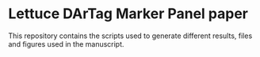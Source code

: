 # Lettuce DArTag Marker Panel paper

This repository contains the scripts used to generate different results, files and figures used in the manuscript.